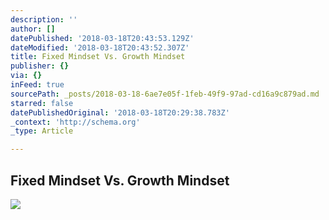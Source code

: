 ```yaml
---
description: ''
author: []
datePublished: '2018-03-18T20:43:53.129Z'
dateModified: '2018-03-18T20:43:52.307Z'
title: Fixed Mindset Vs. Growth Mindset
publisher: {}
via: {}
inFeed: true
sourcePath: _posts/2018-03-18-6ae7e05f-1feb-49f9-97ad-cd16a9c879ad.md
starred: false
datePublishedOriginal: '2018-03-18T20:29:38.783Z'
_context: 'http://schema.org'
_type: Article

---
```

## Fixed Mindset Vs. Growth Mindset
![](https://the-grid-user-content.s3-us-west-2.amazonaws.com/3aaa439e-2fcf-4f55-b3ca-194db0eeb119.png)